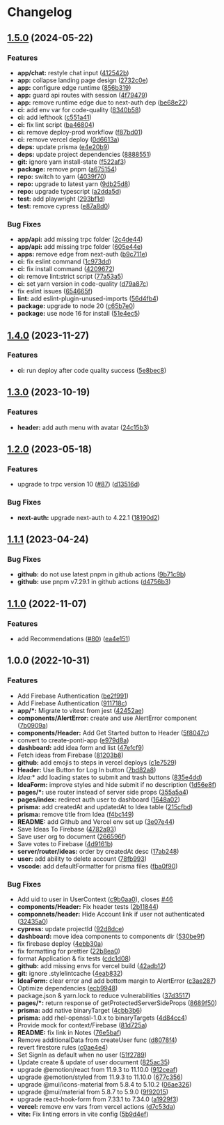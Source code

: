 # Changelog

## [1.5.0](https://github.com/theponti/aidea/compare/v1.4.0...v1.5.0) (2024-05-22)


### Features

* **app/chat:** restyle chat input ([412542b](https://github.com/theponti/aidea/commit/412542b85f5da1965c1c4d812a2e232d66260fb7))
* **app:** collapse landing page design ([2732c0e](https://github.com/theponti/aidea/commit/2732c0e6df06b3a7f9e112a394519b1d796cd701))
* **app:** configure edge runtime ([856b319](https://github.com/theponti/aidea/commit/856b319f1102b411d6f6d892713156d0259ded67))
* **app:** guard api routes with session ([4f79479](https://github.com/theponti/aidea/commit/4f794790278a15111ed9f0c181a2cad89594a22e))
* **app:** remove runtime edge due to next-auth dep ([be68e22](https://github.com/theponti/aidea/commit/be68e221eebba2501909d0a53177bb959876019f))
* **ci:** add env var for code-quality ([8340b58](https://github.com/theponti/aidea/commit/8340b5831b74ceb66c30837e7e9fd6ad3b3278d3))
* **ci:** add lefthook ([c551a41](https://github.com/theponti/aidea/commit/c551a4174f647cf157baf79669521cab76e250c4))
* **ci:** fix lint script ([ba46804](https://github.com/theponti/aidea/commit/ba46804245e3b8e6fc241635f74943001cba3a7e))
* **ci:** remove deploy-prod workflow ([f87bd01](https://github.com/theponti/aidea/commit/f87bd018bb9633f02509a6712a319423d385c978))
* **ci:** remove vercel deploy ([0d6613a](https://github.com/theponti/aidea/commit/0d6613a6806f3e48ae9ec7a9333eca85cc8d77bc))
* **deps:** update prisma ([e4e20b9](https://github.com/theponti/aidea/commit/e4e20b9e3bc8c07e26a1ab82bfe6b59c34dc00cd))
* **deps:** update project dependencies ([8888551](https://github.com/theponti/aidea/commit/888855155a551c06c66ef3a85de221b954708bac))
* **git:** ignore yarn install-state ([f522af3](https://github.com/theponti/aidea/commit/f522af3b84c3e7c7f5b26cd42ad1dd4ff925f314))
* **package:** remove pnpm ([a675154](https://github.com/theponti/aidea/commit/a6751546f7d35dde24e0468ef667447de9872bcf))
* **repo:** switch to yarn ([4039f70](https://github.com/theponti/aidea/commit/4039f7092185ff6f5cb8f48327d20dbec7d6b008))
* **repo:** upgrade to latest yarn ([9db25d8](https://github.com/theponti/aidea/commit/9db25d8ea2b1a6acdb5e72954eb905e5473f4d51))
* **repo:** upgrade typescript ([a2dda5d](https://github.com/theponti/aidea/commit/a2dda5d36e961c22515ad1df3415bb1093769843))
* **test:** add playwright ([293bf1d](https://github.com/theponti/aidea/commit/293bf1d07cb7ef2a9219185bbab7ff428a7b6a9c))
* **test:** remove cypress ([e87a8d0](https://github.com/theponti/aidea/commit/e87a8d00db6462f96b3ad911040b5ade79d26b42))


### Bug Fixes

* **app/api:** add missing trpc folder ([2c4de44](https://github.com/theponti/aidea/commit/2c4de44a69474ce530aaf0fbd3fd36254d6f87f9))
* **app/api:** add missing trpc folder ([605e44e](https://github.com/theponti/aidea/commit/605e44e1e4996be9957d85fda4372709e3506dae))
* **apps:** remove edge from next-auth ([b9c711e](https://github.com/theponti/aidea/commit/b9c711e5eb7aa824b5b13bebf0995d4f53241253))
* **ci:** fix eslint command ([1c973dd](https://github.com/theponti/aidea/commit/1c973dd7836eee288d892e1c87833a15b439e4fa))
* **ci:** fix install command ([4209672](https://github.com/theponti/aidea/commit/4209672c1f03b65cde08f228ef31f4e5c12944af))
* **ci:** remove lint:strict script ([77a53a5](https://github.com/theponti/aidea/commit/77a53a58bef00fa66e6d79b3b3ac831b3f6388f0))
* **ci:** set yarn version in code-quality ([d79a87c](https://github.com/theponti/aidea/commit/d79a87cec9a711e365965bd4cf7e4f8bfc8f3f0c))
* fix eslint issues ([654665f](https://github.com/theponti/aidea/commit/654665f799ae99f0e04f4f6f1c26bfc936ed856a))
* **lint:** add eslint-plugin-unused-imports ([56d4fb4](https://github.com/theponti/aidea/commit/56d4fb4419a5d840a4832803358b9788684644b6))
* **package:** upgrade to node 20 ([c65b7e0](https://github.com/theponti/aidea/commit/c65b7e07d05cb45711c1ca19860d2c66d447b5cc))
* **package:** use node 16 for install ([51e4ec5](https://github.com/theponti/aidea/commit/51e4ec56fbda1e156ec9c9d84b9909fc35bc70ee))

## [1.4.0](https://github.com/theponti/aidea/compare/v1.3.0...v1.4.0) (2023-11-27)


### Features

* **ci:** run deploy after code quality success ([5e8bec8](https://github.com/theponti/aidea/commit/5e8bec84ff3b92ed4c3a8c05d750efcff8bd813e))

## [1.3.0](https://github.com/theponti/aidea/compare/v1.2.0...v1.3.0) (2023-10-19)


### Features

* **header:** add auth menu with avatar ([24c15b3](https://github.com/theponti/aidea/commit/24c15b3e0c5318806166560b723579f78de65337))

## [1.2.0](https://github.com/theponti/aidea/compare/v1.1.1...v1.2.0) (2023-05-18)


### Features

* upgrade to trpc version 10 ([#87](https://github.com/theponti/aidea/issues/87)) ([d13516d](https://github.com/theponti/aidea/commit/d13516d1e2778ed7310020690c0138b498e3dd04))


### Bug Fixes

* **next-auth:** upgrade next-auth to 4.22.1 ([18190d2](https://github.com/theponti/aidea/commit/18190d24fb73ff4e0cbb8d04741dcb8bf87b7a8c))

## [1.1.1](https://github.com/theponti/aidea/compare/v1.1.0...v1.1.1) (2023-04-24)


### Bug Fixes

* **github:** do not use latest pnpm in github actions ([9b71c9b](https://github.com/theponti/aidea/commit/9b71c9b656664579009bfa9f1f73955458d6f00e))
* **github:** use pnpm v7.29.1 in github actions ([d4756b3](https://github.com/theponti/aidea/commit/d4756b37f7aeba4990a799bb63374557d69a3c6e))

## [1.1.0](https://github.com/theponti/aidea/compare/v1.0.0...v1.1.0) (2022-11-07)


### Features

* add Recommendations ([#80](https://github.com/theponti/aidea/issues/80)) ([ea4e151](https://github.com/theponti/aidea/commit/ea4e151cb2e4ca954f4fe054ebafea4521fc7c45))

## 1.0.0 (2022-10-31)


### Features

* Add Firebase Authentication ([be2f991](https://github.com/theponti/aidea/commit/be2f99181a71cc998d744f3bd55a606d89065b5d))
* Add Firebase Authentication ([911718c](https://github.com/theponti/aidea/commit/911718c394d658ae52932e4e499a322e491b7292))
* **app/*:** Migrate to vitest from jest ([42452ae](https://github.com/theponti/aidea/commit/42452ae257869459c5d71db2c305482d6d665e3e))
* **components/AlertError:** create and use AlertError component ([7b0909a](https://github.com/theponti/aidea/commit/7b0909adccd6736a8fad7fde621ba6dd2800f384))
* **components/Header:** Add Get Started button to Header ([5f8047c](https://github.com/theponti/aidea/commit/5f8047c10174c754e5eec56d1328a5e823f61a88))
* convert to create-ponti-app ([e979d8a](https://github.com/theponti/aidea/commit/e979d8a8df3c6e201a24dadd03beba189ce58a7d))
* **dashboard:** add idea form and list ([47efcf9](https://github.com/theponti/aidea/commit/47efcf9ce9c1ee080d6ce13ffa0dc87fd99e870f))
* Fetch ideas from Firebase ([81203b8](https://github.com/theponti/aidea/commit/81203b800104600199972617a14c5f4c30995dbe))
* **github:** add emojis to steps in vercel deploys ([c1e7529](https://github.com/theponti/aidea/commit/c1e7529be424d3e87a467bb63eda13f208237505))
* **Header:** Use Button for Log In button ([7bd82a8](https://github.com/theponti/aidea/commit/7bd82a83377dfa869d281e93e3c8df688e6203b1))
* **Idea*:** add loading states to submit and trash buttons ([835e4dd](https://github.com/theponti/aidea/commit/835e4ddc1d4e3098fabb18f55f3c6953a71aca49))
* **IdeaForm:** improve styles and hide submit if no description ([1d56e8f](https://github.com/theponti/aidea/commit/1d56e8ffd4c10ed95b6c8e4b0009a4600c61ba95))
* **pages/*:** use router instead of server side props ([355a5a4](https://github.com/theponti/aidea/commit/355a5a4bab32d84b2f65838e8e108c991adca5f3))
* **pages/index:** redirect auth user to dashboard ([1648a02](https://github.com/theponti/aidea/commit/1648a02bd00f68280ef435c3c27e7829c8393317))
* **prisma:** add createdAt and updatedAt to Idea table ([215cfbd](https://github.com/theponti/aidea/commit/215cfbdf96ce85c0019a01aa183ca03255ea27fd))
* **prisma:** remove title from Idea ([f4bc149](https://github.com/theponti/aidea/commit/f4bc149849e1569681de6699eee760a6cd016a71))
* **README:** add Github and Vercel env set up ([3e07e44](https://github.com/theponti/aidea/commit/3e07e447cd01d38061c1bffccdf1421f9df25986))
* Save Ideas To Firebase ([4782a93](https://github.com/theponti/aidea/commit/4782a937ba9324d64ba1f7959074a53f26907157))
* Save user org to document ([266596f](https://github.com/theponti/aidea/commit/266596feb7d1ecca6bec047cf2943ba2d8aeef9c))
* Save votes to Firebase ([4d9161b](https://github.com/theponti/aidea/commit/4d9161b4d8fc7dea39104c135765d054b944c2b6))
* **server/router/ideas:** order by createdAt desc ([17ab248](https://github.com/theponti/aidea/commit/17ab248a5c3d86b9eac830a261aa63d01d7fbe20))
* **user:** add ability to delete account ([78fb993](https://github.com/theponti/aidea/commit/78fb993a89bd7d4c7cac7025ca21e6b403be7b67))
* **vscode:** add defaultFormatter for prisma files ([fba0f90](https://github.com/theponti/aidea/commit/fba0f90f19a6f35365d83a5da3c159449d6ef1d3))


### Bug Fixes

* Add uid to user in UserContext ([c9b0aa0](https://github.com/theponti/aidea/commit/c9b0aa049ad2a2a374c3bee279a6538b855edfba)), closes [#46](https://github.com/theponti/aidea/issues/46)
* **components/Header:** Fix header tests ([2b11844](https://github.com/theponti/aidea/commit/2b1184403ca8cda9a650c6ff8c5a4283b64d6fc0))
* **componnets/header:** Hide Account link if user not authenticated ([32435a0](https://github.com/theponti/aidea/commit/32435a05d6c848a4e8b61ec28ddd7cc2409f5e24))
* **cypress:** update projectId ([92d8dce](https://github.com/theponti/aidea/commit/92d8dceb6b00f5d8f26d1723df49e6bf426f62eb))
* **dashboard:** move idea components to components dir ([530be9f](https://github.com/theponti/aidea/commit/530be9f08d98912e954409fac279214c88c02169))
* fix firebase deploy ([4ebb30a](https://github.com/theponti/aidea/commit/4ebb30a852d8375c5cdbc40eca194a3d8fb61125))
* fix formatting for prettier ([22b8ea0](https://github.com/theponti/aidea/commit/22b8ea0e78d6ae300c22bab205f9fe8f7b672e98))
* format Application & fix tests ([cdc1d08](https://github.com/theponti/aidea/commit/cdc1d08cbcc7b336296cde30cb44febc66c1cdca))
* **github:** add missing envs for vercel build ([42adb12](https://github.com/theponti/aidea/commit/42adb12e1634df8f2fa5ba1bde32de80eec0a672))
* **git:** ignore .stylelintcache ([4eab832](https://github.com/theponti/aidea/commit/4eab83239a1dd4567bf34bd5794065e616a6144a))
* **IdeaForm:** clear error and add bottom margin to AlertError ([c3ae287](https://github.com/theponti/aidea/commit/c3ae287ec64d714aa6202f8c053ac2473f3f08d2))
* Optimize dependencies ([ecb9948](https://github.com/theponti/aidea/commit/ecb99488c4d3b1221b2d255ca2fc5504f9c8b7c0))
* package.json & yarn.lock to reduce vulnerabilities ([37d3517](https://github.com/theponti/aidea/commit/37d35174e7aa0b1be786462458a9ab078b0761ce))
* **pages/*:** return response of getProtectedServerSideProps ([8689f50](https://github.com/theponti/aidea/commit/8689f50eb0664cd3186e45cba43a183097ea9f8b))
* **prisma:** add native binaryTarget ([4cbb3b6](https://github.com/theponti/aidea/commit/4cbb3b6d13a1588ddc8d08072b031ddf51d45c1d))
* **prisma:** add rhel-openssl-1.0.x to binaryTargets ([4d84cc4](https://github.com/theponti/aidea/commit/4d84cc4f8fe7897a0190d53ddebae8d350163a5a))
* Provide mock for context/Firebase ([81d725a](https://github.com/theponti/aidea/commit/81d725a44fcf554de08faa18a9bad57a8d6d4187))
* **README:** fix link in Notes ([76e5baf](https://github.com/theponti/aidea/commit/76e5bafbdd29adc658f478516a2bfb88068f81fc))
* Remove additionalData from createUser func ([d8078f4](https://github.com/theponti/aidea/commit/d8078f434bd666f20e9ed14d400c5e60f3c980d0))
* revert firestore rules ([c0ae4e4](https://github.com/theponti/aidea/commit/c0ae4e45085a8cc758246fd94e0c62136801dabc))
* Set SignIn as default when no user ([51f2789](https://github.com/theponti/aidea/commit/51f27890b9de6dea37dd4f06aff95998be4a915a))
* Update create & update of user document ([825ac35](https://github.com/theponti/aidea/commit/825ac35c89cab6dc1cd57898fd45a67085469c68))
* upgrade @emotion/react from 11.9.3 to 11.10.0 ([912ceaf](https://github.com/theponti/aidea/commit/912ceaf29f6b2719f01480f135dcfb1d6b5df85b))
* upgrade @emotion/styled from 11.9.3 to 11.10.0 ([677c356](https://github.com/theponti/aidea/commit/677c356c0e71dcf20d78b8afc4acfbf7f48fc094))
* upgrade @mui/icons-material from 5.8.4 to 5.10.2 ([06ae326](https://github.com/theponti/aidea/commit/06ae32643d8db4bcb189b702634c80700945a34b))
* upgrade @mui/material from 5.8.7 to 5.9.0 ([9f92015](https://github.com/theponti/aidea/commit/9f92015477e912a1848ca749f7fc8ebccc5af718))
* upgrade react-hook-form from 7.33.1 to 7.34.0 ([a1929f3](https://github.com/theponti/aidea/commit/a1929f374a3ff04904971ed42614964eb7d87f9c))
* **vercel:** remove env vars from vercel actions ([d7c53da](https://github.com/theponti/aidea/commit/d7c53da047d293e2a23483cfcb8bd86ac3b83743))
* **vite:** Fix linting errors in vite config ([5b9d4ef](https://github.com/theponti/aidea/commit/5b9d4ef7df40c921d66a016b0690fe7fcc47be95))
